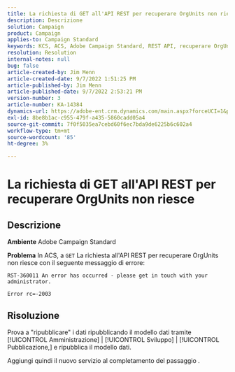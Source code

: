 ```yaml
---
title: La richiesta di GET all'API REST per recuperare OrgUnits non riesce
description: Descrizione
solution: Campaign
product: Campaign
applies-to: Campaign Standard
keywords: KCS, ACS, Adobe Campaign Standard, REST API, recuperare OrgUnits, fail, ripubblicare, modello dati
resolution: Resolution
internal-notes: null
bug: false
article-created-by: Jim Menn
article-created-date: 9/7/2022 1:51:25 PM
article-published-by: Jim Menn
article-published-date: 9/7/2022 2:53:21 PM
version-number: 3
article-number: KA-14384
dynamics-url: https://adobe-ent.crm.dynamics.com/main.aspx?forceUCI=1&pagetype=entityrecord&etn=knowledgearticle&id=f6147927-b42e-ed11-9db1-0022480866ad
exl-id: 8be8b1ac-c955-479f-a435-5860cadd05a4
source-git-commit: 7f0f5035ea7cebd60f6ec7bda9de6225b6c602a4
workflow-type: tm+mt
source-wordcount: '85'
ht-degree: 3%

---
```


# La richiesta di GET all&#39;API REST per recuperare OrgUnits non riesce

## Descrizione


<b>Ambiente</b>
Adobe Campaign Standard

<b>Problema</b>
In ACS, a `GET` La richiesta all&#39;API REST per recuperare OrgUnits non riesce con il seguente messaggio di errore:


```
RST-360011 An error has occurred - please get in touch with your administrator.

Error rc=-2003
```



## Risoluzione


Prova a &quot;ripubblicare&quot; i dati ripubblicando il modello dati tramite [!UICONTROL Amministrazione] | [!UICONTROL Sviluppo] | [!UICONTROL Pubblicazione,] e ripubblica il modello dati.

Aggiungi quindi il nuovo servizio al completamento del passaggio .
